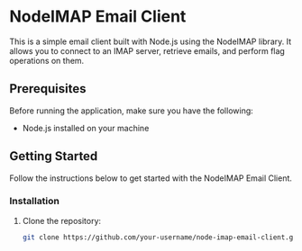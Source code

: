# NodeIMAP Email Client

This is a simple email client built with Node.js using the NodeIMAP library. It allows you to connect to an IMAP server, retrieve emails, and perform flag operations on them.

## Prerequisites

Before running the application, make sure you have the following:

- Node.js installed on your machine

## Getting Started

Follow the instructions below to get started with the NodeIMAP Email Client.

### Installation

1. Clone the repository:

   ```bash
   git clone https://github.com/your-username/node-imap-email-client.git
   ```
